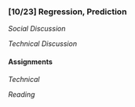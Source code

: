 ### [10/23] Regression, Prediction  

_Social Discussion_

_Technical Discussion_

#### Assignments

_Technical_

_Reading_
